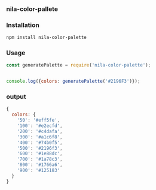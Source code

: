 ### nila-color-pallete

### Installation

```bash
npm install nila-color-palette
```

### Usage 

```javascript
const generatePalette = require('nila-color-palette');


console.log({colors: generatePalette('#2196F3')});

```

### output
```javascript
{
  colors: {
    '50': '#eff5fe',
    '100': '#e2ecfd',
    '200': '#c4dafa',
    '300': '#a1c6f8',
    '400': '#74b0f5',
    '500': '#2196f3',
    '600': '#1e88dc',
    '700': '#1a78c3',
    '800': '#1766a6',
    '900': '#125183'
  }
}
```